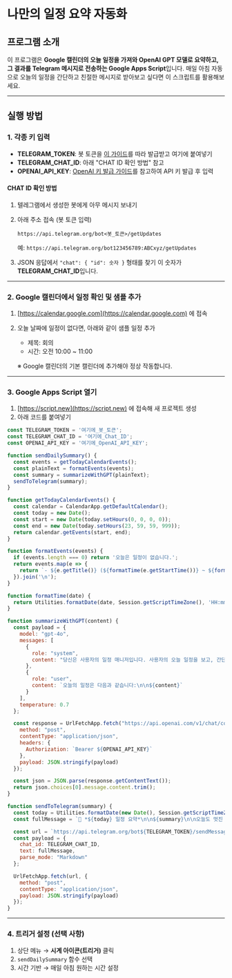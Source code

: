 # 나만의 일정 요약 자동화

## 프로그램 소개

이 프로그램은 **Google 캘린더의 오늘 일정을 가져와 OpenAI GPT 모델로 요약하고, 그 결과를 Telegram 메시지로 전송하는 Google Apps Script**입니다.
매일 아침 자동으로 오늘의 일정을 간단하고 친절한 메시지로 받아보고 싶다면 이 스크립트를 활용해보세요.

---

## 실행 방법

### 1. 각종 키 입력

* **TELEGRAM\_TOKEN**: 봇 토큰을 [이 가이드](https://github.com/dabidstudio/dabidstudio_guides/blob/main/get_telegram_token.md)를 따라 발급받고 여기에 붙여넣기
* **TELEGRAM\_CHAT\_ID**: 아래 "CHAT ID 확인 방법" 참고
* **OPENAI\_API\_KEY**: [OpenAI 키 발급 가이드](https://github.com/dabidstudio/dabidstudio_guides/blob/main/get-openai-api-key.md)를 참고하여 API 키 발급 후 입력

#### CHAT ID 확인 방법

1. 텔레그램에서 생성한 봇에게 아무 메시지 보내기

2. 아래 주소 접속 (봇 토큰 입력)

   ```
   https://api.telegram.org/bot<봇_토큰>/getUpdates
   ```

   예: `https://api.telegram.org/bot123456789:ABCxyz/getUpdates`

3. JSON 응답에서 `"chat": { "id": 숫자 }` 형태를 찾기
   이 숫자가 **TELEGRAM\_CHAT\_ID**입니다.

---

### 2. Google 캘린더에서 일정 확인 및 샘플 추가

1. [https://calendar.google.com](https://calendar.google.com) 에 접속
2. 오늘 날짜에 일정이 없다면, 아래와 같이 샘플 일정 추가

   * 제목: 회의
   * 시간: 오전 10:00 \~ 11:00

   ※ Google 캘린더의 기본 캘린더에 추가해야 정상 작동합니다.

---

### 3. Google Apps Script 열기

1. [https://script.new](https://script.new) 에 접속해 새 프로젝트 생성
2. 아래 코드를 붙여넣기

```javascript
const TELEGRAM_TOKEN = '여기에_봇_토큰';
const TELEGRAM_CHAT_ID = '여기에_Chat_ID';
const OPENAI_API_KEY = '여기에_OpenAI_API_KEY';

function sendDailySummary() {
  const events = getTodayCalendarEvents();
  const plainText = formatEvents(events);
  const summary = summarizeWithGPT(plainText);
  sendToTelegram(summary);
}

function getTodayCalendarEvents() {
  const calendar = CalendarApp.getDefaultCalendar();
  const today = new Date();
  const start = new Date(today.setHours(0, 0, 0, 0));
  const end = new Date(today.setHours(23, 59, 59, 999));
  return calendar.getEvents(start, end);
}

function formatEvents(events) {
  if (events.length === 0) return '오늘은 일정이 없습니다.';
  return events.map(e => {
    return `- ${e.getTitle()} (${formatTime(e.getStartTime())} ~ ${formatTime(e.getEndTime())})`;
  }).join('\n');
}

function formatTime(date) {
  return Utilities.formatDate(date, Session.getScriptTimeZone(), 'HH:mm');
}

function summarizeWithGPT(content) {
  const payload = {
    model: "gpt-4o",
    messages: [
      {
        role: "system",
        content: "당신은 사용자의 일정 매니저입니다. 사용자의 오늘 일정을 보고, 간단하고 친절하게 하루를 준비할 수 있도록 응원 메시지도 함께 요약해주세요."
      },
      {
        role: "user",
        content: `오늘의 일정은 다음과 같습니다:\n\n${content}`
      }
    ],
    temperature: 0.7
  };

  const response = UrlFetchApp.fetch("https://api.openai.com/v1/chat/completions", {
    method: "post",
    contentType: "application/json",
    headers: {
      Authorization: `Bearer ${OPENAI_API_KEY}`
    },
    payload: JSON.stringify(payload)
  });

  const json = JSON.parse(response.getContentText());
  return json.choices[0].message.content.trim();
}

function sendToTelegram(summary) {
  const today = Utilities.formatDate(new Date(), Session.getScriptTimeZone(), 'yyyy년 M월 d일 (E)');
  const fullMessage = `📅 *${today} 일정 요약*\n\n${summary}\n\n오늘도 멋진 하루 보내세요!`;

  const url = `https://api.telegram.org/bot${TELEGRAM_TOKEN}/sendMessage`;
  const payload = {
    chat_id: TELEGRAM_CHAT_ID,
    text: fullMessage,
    parse_mode: "Markdown"
  };

  UrlFetchApp.fetch(url, {
    method: "post",
    contentType: "application/json",
    payload: JSON.stringify(payload)
  });
}
```

---

### 4. 트리거 설정 (선택 사항)

1. 상단 메뉴 → **시계 아이콘(트리거)** 클릭
2. `sendDailySummary` 함수 선택
3. 시간 기반 → 매일 아침 원하는 시간 설정

